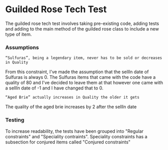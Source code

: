 # Guilded Rose Tech Test

The guilded rose tech test involves taking pre-existing code, adding tests and adding to the main method of the guilded rose class to include a new type of item.


### Assumptions

```
“Sulfuras”, being a legendary item, never has to be sold or decreases in Quality 
```
From this constraint, I've made the assumption that the sellIn date of Sulfuras is always 0. The Sulfuras items that came with the code have a quality of 80 and I've decided to leave them at that however one came with a sellIn date of -1 and I have changed that to 0.

```
“Aged Brie” actually increases in Quality the older it gets
```
The quality of the aged brie increases by 2 after the sellIn date

### Testing

To increase readability, the tests have been grouped into "Regular constraints" and "Speciality contraints". Speciality constraints has a subsection for conjured items called "Conjured constraints"